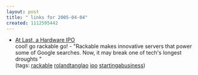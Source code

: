 ```yaml
---
layout: post
title: " links for 2005-04-04"
created: 1112595442
---
```

<ul class="delicious">
	<li>
		<div class="delicious-link"><a href="http://www.businessweek.com/technology/content/jan2005/tc20050124_1722_tc024.htm">At Last, a Hardware IPO</a></div>
		<div class="delicious-extended">cool! go rackable go! - "Rackable makes innovative servers that power some of Google searches. Now, it may break one of tech's longest droughts "</div>
		<div class="delicious-tags">(tags: <a href="http://del.icio.us/rtanglao/rackable">rackable</a> <a href="http://del.icio.us/rtanglao/rolandtanglao">rolandtanglao</a> <a href="http://del.icio.us/rtanglao/ipo">ipo</a> <a href="http://del.icio.us/rtanglao/startingabusiness">startingabusiness</a>)</div>
	</li>
</ul>


